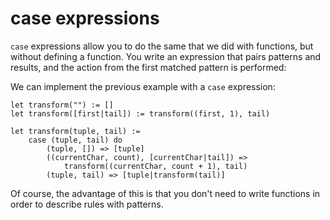 # case expressions

`case` expressions allow you to do the same that we did with functions, but without defining a function. You write an expression that pairs patterns and results, and the action from the first matched pattern is performed:

We can implement the previous example with a `case` expression:

```
let transform("") := []
let transform([first|tail]) := transform((first, 1), tail)

let transform(tuple, tail) :=
    case (tuple, tail) do
        (tuple, []) => [tuple]
        ((currentChar, count), [currentChar|tail]) =>
            transform((currentChar, count + 1), tail)
        (tuple, tail) => [tuple|transform(tail)]
```

Of course, the advantage of this is that you don't need to write functions in order to describe rules with patterns.
